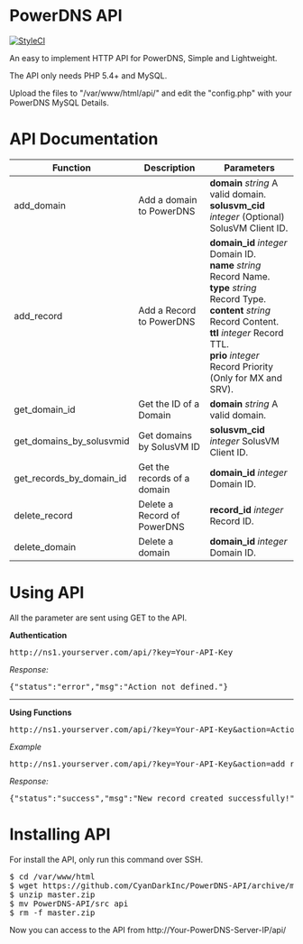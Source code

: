 # PowerDNS API 

[![StyleCI](https://styleci.io/repos/47706537/shield?branch=master)](https://styleci.io/repos/47706537)

An easy to implement HTTP API for PowerDNS, Simple and Lightweight.

The API only needs PHP 5.4+ and MySQL.

Upload the files to "/var/www/html/api/" and edit the "config.php" with your PowerDNS MySQL Details.

# API Documentation

Function                    | Description                 | Parameters
--------------------------- | --------------------------- | ---------------------------
add_domain                  | Add a domain to PowerDNS    | <b>domain</b> <i>string</i> A valid domain.<br> <b>solusvm_cid</b> <i>integer</i> (Optional) SolusVM Client ID.<br>
add_record                  | Add a Record to PowerDNS    | <b>domain_id</b> <i>integer</i> Domain ID.<br> <b>name</b> <i>string</i> Record Name.<br> <b>type</b> <i>string</i> Record Type.<br> <b>content</b> <i>string</i> Record Content.<br> <b>ttl</b> <i>integer</i> Record TTL.<br> <b>prio</b> <i>integer</i> Record Priority (Only for MX and SRV).<br>
get_domain_id               | Get the ID of a Domain      | <b>domain</b> <i>string</i> A valid domain.<br> 
get_domains_by_solusvmid    | Get domains by SolusVM ID   | <b>solusvm_cid</b> <i>integer</i> SolusVM Client ID.<br>
get_records_by_domain_id    | Get the records of a domain | <b>domain_id</b> <i>integer</i> Domain ID.<br>
delete_record               | Delete a Record of PowerDNS | <b>record_id</b> <i>integer</i> Record ID.<br>
delete_domain               | Delete a domain             | <b>domain_id</b> <i>integer</i> Domain ID.<br>

# Using API 

All the parameter are sent using GET to the API.

<b>Authentication</b>
<pre>http://ns1.yourserver.com/api/?key=Your-API-Key</pre>
<i>Response:</i>
<pre>{"status":"error","msg":"Action not defined."}</pre>
<hr>
<b>Using Functions</b>
<pre>http://ns1.yourserver.com/api/?key=Your-API-Key&action=Action&param1=xx....</pre>
<i>Example</i>
<pre>http://ns1.yourserver.com/api/?key=Your-API-Key&action=add_record&domain_id=12&name=demo.com&type=NS&content=google.com</pre>
<i>Response:</i>
<pre>{"status":"success","msg":"New record created successfully!"}</pre>

# Installing API
For install the API, only run this command over SSH.
<pre>
$ cd /var/www/html
$ wget https://github.com/CyanDarkInc/PowerDNS-API/archive/master.zip
$ unzip master.zip
$ mv PowerDNS-API/src api
$ rm -f master.zip
</pre>

Now you can access to the API from http://Your-PowerDNS-Server-IP/api/